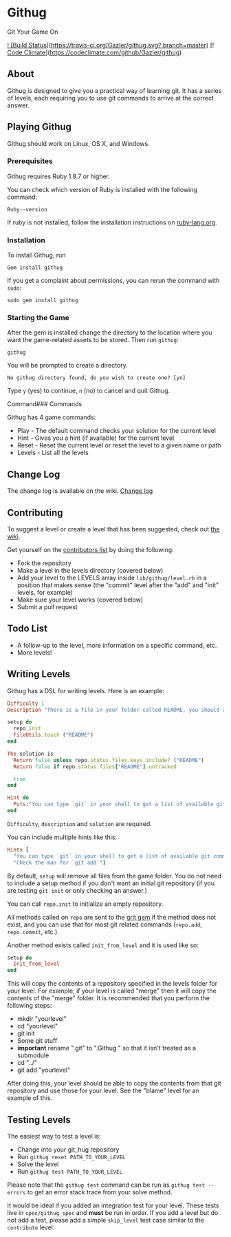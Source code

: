 # Githug
Git Your Game On 

[! [Build Status](https://travis-ci.org/Gazler/githug.svg? branch=master)](https://travis-ci.org/Gazler/githug) [! [Code Climate](https://codeclimate.com/github/Gazler/githug.svg)](https://codeclimate.com/github/Gazler/githug)

## About
Githug is designed to give you a practical way of learning git. It has a series of levels, each requiring you to use git commands to arrive at the correct answer.

## Playing Githug

Githug should work on Linux, OS X, and Windows.

### Prerequisites

Githug requires Ruby 1.8.7 or higher.

You can check which version of Ruby is installed with the following command:

```
Ruby--version
```

If ruby is not installed, follow the installation instructions on [ruby-lang.org](https://www.ruby-lang.org/en/documentation/installation/).

### Installation

To install Githug, run

    Gem install githug

If you get a complaint about permissions, you can rerun the command with `sudo`:

    sudo gem install githug

### Starting the Game

After the gem is installed change the directory to the location where you want the game-related assets to be stored.
Then run `githug`:

    githug

You will be prompted to create a directory.

    No githug directory found, do you wish to create one? [yn]

Type `y` (yes) to continue, `n` (no) to cancel and quit Githug.

Command### Commands

Githug has 4 game commands:

 * Play - The default command checks your solution for the current level
 * Hint - Gives you a hint (if available) for the current level
 * Reset - Reset the current level or reset the level to a given name or path
 * Levels - List all the levels

## Change Log

The change log is available on the wiki. [Change log](https://github.com/Gazler/githug/wiki/Change-Log)

## Contributing

To suggest a level or create a level that has been suggested, check out [the wiki](https://github.com/Gazler/githug/wiki).

 Get yourself on the [contributors list](https://github.com/Gazler/githug/contributors) by doing the following:

 * Fork the repository
 * Make a level in the levels directory (covered below)
 * Add your level to the LEVELS array inside `lib/githug/level.rb` in a position that makes sense (the "commit" level after the "add" and "init" levels, for example)
 * Make sure your level works (covered below)
 * Submit a pull request

## Todo List

 * A follow-up to the level, more information on a specific command, etc.
 * More levels!

## Writing Levels

Githug has a DSL for writing levels. Here is an example:

```ruby
Difficulty 1
Description "There is a file in your folder called README, you should add it to your staging area"

setup do
  repo.init
  FileUtils.touch ("README")
end

The solution is
  Return false unless repo.status.files.keys.include? ("README")
  Return false if repo.status.files["README"].untracked

  true
end

Hint do
  Puts:"You can type `git` in your shell to get a list of available git commands"
end
```

 `Difficulty`, `description` and `solution` are required.

You can include multiple hints like this:

```ruby
Hints [
  "You can type `git` in your shell to get a list of available git commands",
  "Check the man for `git add`"]
```

 By default, `setup` will remove all files from the game folder. You do not need to include a setup method if you don't want an initial git repository (if you are testing `git init` or only checking an answer.)

 You can call `repo.init` to initialize an empty repository.

 All methods called on `repo` are sent to the [grit gem](https://github.com/mojombo/grit) if the method does not exist, and you can use that for most git related commands (`repo.add`, `repo.commit`, etc.).

Another method exists called `init_from_level` and it is used like so:

```ruby
setup do
  Init_from_level
end
```

This will copy the contents of a repository specified in the levels folder for your level. For example, if your level is called "merge" then it will copy the contents of the "merge" folder. It is recommended that you perform the following steps:

 * mkdir "yourlevel"
 * cd "yourlevel"
 * git init
 * Some git stuff
 * **important** rename ".git" to ".Githug " so that it isn't treated as a submodule
 * cd "../"
 * git add "yourlevel"

After doing this, your level should be able to copy the contents from that git repository and use those for your level. See the "blame" level for an example of this.

## Testing Levels

The easiest way to test a level is:

 * Change into your git_hug repository
 * Run `githug reset PATH_TO_YOUR_LEVEL`
 * Solve the level
 * Run `githug test PATH_TO_YOUR_LEVEL`

Please note that the `githug test` command can be run as `githug test --errors` to get an error stack trace from your solve method.

It would be ideal if you added an integration test for your level. These tests live in `spec/githug_spec` and **must** be run in order. If you add a level but do not add a test, please add a simple `skip_level` test case similar to the `contribute` level.
